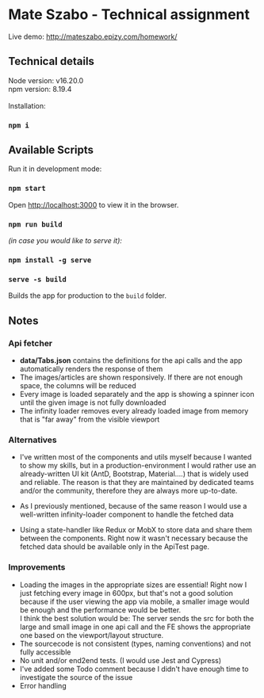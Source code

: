 # Mate Szabo - Technical assignment

Live demo: http://mateszabo.epizy.com/homework/

## Technical details
Node version: v16.20.0\
npm version: 8.19.4\
\
Installation:
### `npm i`

## Available Scripts
Run it in development mode:

### `npm start`

Open [http://localhost:3000](http://localhost:3000) to view it in the browser.
### `npm run build`
_(in case you would like to serve it):_
### `npm install -g serve`
### `serve -s build`

Builds the app for production to the `build` folder.

## Notes
### Api fetcher
* **data/Tabs.json** contains the definitions for the api calls and the app 
automatically renders the response of them
* The images/articles are shown responsively.
If there are not enough space, the columns will be reduced
* Every image is loaded separately and the app is showing a spinner icon until the given image is not fully downloaded
* The infinity loader removes every already loaded image from memory that is "far away" from the visible viewport


### Alternatives
* I've written most of the components and utils myself because I wanted to show my skills, but in a production-environment
I would rather use an already-written UI kit (AntD, Bootstrap, Material....) that is widely used and
reliable. The reason is that they are maintained by dedicated teams
  and/or the community, therefore they are always more up-to-date.

* As I previously mentioned, because of the same reason I would
  use a well-written infinity-loader component to handle the fetched data

* Using a state-handler like Redux or MobX to store data and share them
  between the components. Right now it wasn't necessary because the fetched
  data should be available only in the ApiTest page.

### Improvements
* Loading the images in the appropriate sizes are essential!
Right now I just fetching every image in 600px, but that's not a
good solution because if the user viewing the app via mobile, a
smaller image would be enough and the performance would be better.\
I think the best solution would be: The server sends the src for both the large and small image in one api call and the FE shows the appropriate one based on the viewport/layout structure.
* The sourcecode is not consistent (types, naming conventions) and not fully accessible
* No unit and/or end2end tests. (I would use Jest and Cypress)
* I've added some Todo comment because I didn't have enough time to investigate the source of the issue
* Error handling